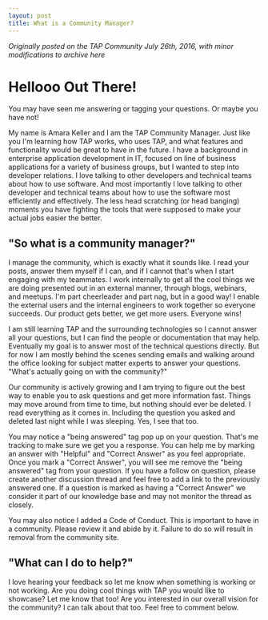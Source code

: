 ```yaml
---
layout: post
title: What is a Community Manager?
---
```


*Originally posted on the TAP Community July 26th, 2016, with minor modifications to archive here*

# Hellooo Out There!
 
You may have seen me answering or tagging your questions. Or maybe you have not!
 
My name is Amara Keller and I am the TAP Community Manager. Just like you I'm learning how TAP works, who uses TAP, and what features and functionality would be great to have in the future. I have a background in enterprise application development in IT, focused on line of business applications for a variety of business groups, but I wanted to step into developer relations. I love talking to other developers and technical teams about how to use software. And most importantly I love talking to other developer and technical teams about how to use the software most efficiently and effectively. The less head scratching (or head banging) moments you have fighting the tools that were supposed to make your actual jobs easier the better.
 
## "So what is a community manager?"
 
I manage the community, which is exactly what it sounds like. I read your posts, answer them myself if I can, and if I cannot that's when I start engaging with my teammates. I work internally to get all the cool things we are doing presented out in an external manner, through blogs, webinars, and meetups. I'm part cheerleader and part nag, but in a good way! I enable the external users and the internal engineers to work together so everyone succeeds. Our product gets better, we get more users. Everyone wins!
 
I am still learning TAP and the surrounding technologies so I cannot answer all your questions, but I can find the people or documentation that may help. Eventually my goal is to answer most of the technical questions directly. But for now I am mostly behind the scenes sending emails and walking around the office looking for subject matter experts to answer your questions.
"What's actually going on with the community?"
 
Our community is actively growing and I am trying to figure out the best way to enable you to ask questions and get more information fast. Things may move around from time to time, but nothing should ever be deleted. I read everything as it comes in. Including the question you asked and deleted last night while I was sleeping. Yes, I see that too.
 
You may notice a "being answered" tag pop up on your question. That's me tracking to make sure we get you a response. You can help me by marking an answer with "Helpful" and "Correct Answer" as you feel appropriate. Once you mark a "Correct Answer", you will see me remove the "being answered" tag from your question. If you have a follow on question, please create another discussion thread and feel free to add a link to the previously answered one. If a question is marked as having a "Correct Answer" we consider it part of our knowledge base and may not monitor the thread as closely.
 
You may also notice I added a Code of Conduct. This is important to have in a community. Please review it and abide by it. Failure to do so will result in removal from the community site.
 
## "What can I do to help?"
 
I love hearing your feedback so let me know when something is working or not working. Are you doing cool things with TAP you would like to showcase? Let me know that too!  Are you interested in our overall vision for the community? I can talk about that too. Feel free to comment below.
